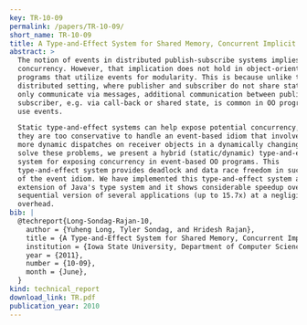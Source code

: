 ```yaml
---
key: TR-10-09
permalink: /papers/TR-10-09/
short_name: TR-10-09
title: A Type-and-Effect System for Shared Memory, Concurrent Implicit Invocation Systems
abstract: >
  The notion of events in distributed publish-subscribe systems implies safe
  concurrency. However, that implication does not hold in object-oriented (OO)
  programs that utilize events for modularity. This is because unlike the
  distributed setting, where publisher and subscriber do not share state and
  only communicate via messages, additional communication between publisher and
  subscriber, e.g. via call-back or shared state, is common in OO programs that
  use events.

  Static type-and-effect systems can help expose potential concurrency, however,
  they are too conservative to handle an event-based idiom that involves zero or
  more dynamic dispatches on receiver objects in a dynamically changing list. To
  solve these problems, we present a hybrid (static/dynamic) type-and-effect
  system for exposing concurrency in event-based OO programs. This
  type-and-effect system provides deadlock and data race freedom in such usage
  of the event idiom. We have implemented this type-and-effect system as an
  extension of Java's type system and it shows considerable speedup over the
  sequential version of several applications (up to 15.7x) at a negligible
  overhead.
bib: |
  @techreport{Long-Sondag-Rajan-10,
    author = {Yuheng Long, Tyler Sondag, and Hridesh Rajan},
    title = {A Type-and-Effect System for Shared Memory, Concurrent Implicit Invocation Systems},
    institution = {Iowa State University, Department of Computer Science},
    year = {2011},
    number = {10-09},
    month = {June},
  }
kind: technical_report
download_link: TR.pdf
publication_year: 2010
---
```

